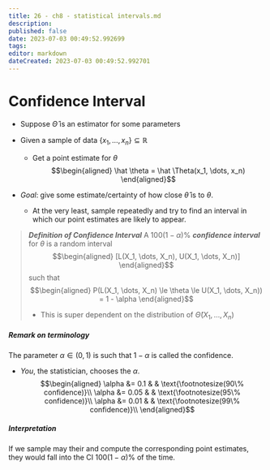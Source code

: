 ```yaml
---
title: 26 - ch8 - statistical intervals.md
description:
published: false
date: 2023-07-03 00:49:52.992699
tags:
editor: markdown
dateCreated: 2023-07-03 00:49:52.992701
---
```


# Confidence Interval
- Suppose $\hat \Theta$ is an estimator for some parameters
- Given a sample of data $\{x_1, \dots, x_n\} \subseteq \mathbb{R}$
    - Get a point estimate for $\theta$
$$\begin{aligned}
    \hat \theta = \hat \Theta(x_1, \dots, x_n)
\end{aligned}$$

- *Goal*: give some estimate/certainty of how close $\hat \theta$ is to $\theta$.
    - At the very least, sample repeatedly and try to find an interval in which our point estimates are likely to appear.

> ***Definition of Confidence Interval***
> A $100(1- \alpha) \%$ ***confidence interval*** for $\theta$ is a random interval
> $$\begin{aligned}
>     [L(X_1, \dots, X_n), U(X_1, \dots, X_n)]
> \end{aligned}$$
> such that
> $$\begin{aligned}
>     P(L(X_1, \dots, X_n) \le \theta \le U(X_1, \dots, X_n)) = 1 - \alpha
> \end{aligned}$$
> - This is super dependent on the distribution of $\hat \Theta(X_1, \dots, X_n)$

##### Remark on terminology
The parameter $\alpha \in (0, 1)$ is such that $1 - \alpha$ is called the confidence.
- *You*, the statistician, chooses the $\alpha$.
$$\begin{aligned}
    \alpha &= 0.1  & & \text{\footnotesize(90\% confidence)}\\
    \alpha &= 0.05  & & \text{\footnotesize(95\% confidence)}\\
    \alpha &= 0.01  & & \text{\footnotesize(99\% confidence)}\\
\end{aligned}$$

##### Interpretation
If we sample may their and compute the corresponding point estimates, they would fall into the CI $100(1- \alpha) \%$ of the time.




